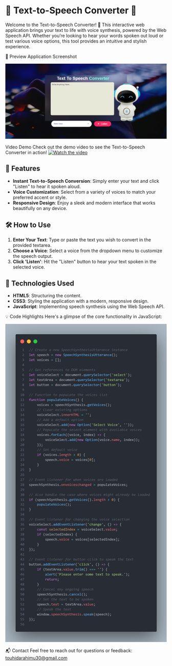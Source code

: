 

<h1>🌟 Text-to-Speech Converter 🌟</h1>
  
<p>Welcome to the Text-to-Speech Converter! 🚀 This interactive web application brings your text to life with voice synthesis, powered by the Web Speech API. Whether you’re looking to hear your words spoken out loud or test various voice options, this tool provides an intuitive and stylish experience.</p>

📸 Preview
Application Screenshot

<img src="preview.png" alt="Application Screenshot" width="600" height="auto"> <!-- Adjust width and height as needed -->

Video Demo
Check out the demo video to see the Text-to-Speech Converter in action!
[![Watch the video](images/video-thumbnail.png)](https://www.youtube.com/watch?v=your_video_id) <!-- Replace with a thumbnail image and YouTube video URL -->


## 🚀 Features

- **Instant Text-to-Speech Conversion**: Simply enter your text and click "Listen" to hear it spoken aloud.
- **Voice Customization**: Select from a variety of voices to match your preferred accent or style.
- **Responsive Design**: Enjoy a sleek and modern interface that works beautifully on any device.

## 🛠️ How to Use

1. **Enter Your Text**: Type or paste the text you wish to convert in the provided textarea.
2. **Choose a Voice**: Select a voice from the dropdown menu to customize the speech output.
3. **Click 'Listen'**: Hit the "Listen" button to hear your text spoken in the selected voice.

## 🧩 Technologies Used

- **HTML5**: Structuring the content.
- **CSS3**: Styling the application with a modern, responsive design.
- **JavaScript**: Implementing speech synthesis using the Web Speech API.


💡 Code Highlights
Here's a glimpse of the core functionality in JavaScript:

<img src="code.png" alt="Application Screenshot" width="600" height="auto">

📬 Contact
Feel free to reach out for questions or feedback: touhidarahimu30@gmail.com

